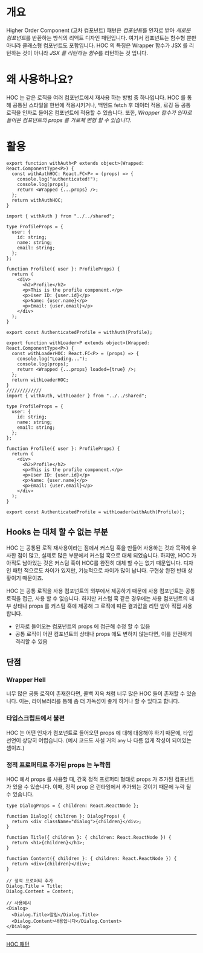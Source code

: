 # 개요

 Higher Order Component (고차 컴포넌트) 패턴은 *컴포넌트*를 인자로 받아 *새로운 컴포넌트*를 반환하는 방식의 리액트 디자인 패턴입니다. 여기서 컴포넌트는 함수형 뿐만 아니라 클래스형 컴포넌트도 포함입니다. HOC 의 특징은 Wrapper 함수가 JSX 를 리턴하는 것이 아니라 *JSX 를 리턴하는 함수*를 리턴하는 것 입니다.

# 왜 사용하나요?

 HOC 는 같은 로직을 여러 컴포넌트에서 재사용 하는 방법 중 하나입니다. HOC 를 통해 공통된 스타일을 한번에 적용시키거나, 백엔드 fetch 후 데이터 적용, 로깅 등 공통 로직을 인자로 들어온 컴포넌트에 적용할 수 있습니다. 또한, *Wrapper 함수가 인자로 들어온 컴포넌트의 props 를 가로채 변형 할 수 있습니다.*

# 활용

```tsx
export function withAuth<P extends object>(Wrapped: React.ComponentType<P>) {
  const withAuthHOC: React.FC<P> = (props) => {
    console.log("authenticated!");
    console.log(props);
    return <Wrapped {...props} />;
  };
  return withAuthHOC;
}
```

```tsx
import { withAuth } from "../../shared";

type ProfileProps = {
  user: {
    id: string;
    name: string;
    email: string;
  };
};

function Profile({ user }: ProfileProps) {
  return (
    <div>
      <h2>Profile</h2>
      <p>This is the profile component.</p>
      <p>User ID: {user.id}</p>
      <p>Name: {user.name}</p>
      <p>Email: {user.email}</p>
    </div>
  );
}

export const AuthenticatedProfile = withAuth(Profile);
```

```tsx
export function withLoader<P extends object>(Wrapped: React.ComponentType<P>) {
  const withLoaderHOC: React.FC<P> = (props) => {
    console.log("Loading...");
    console.log(props);
    return <Wrapped {...props} loaded={true} />;
  };
  return withLoaderHOC;
}
/////////////
import { withAuth, withLoader } from "../../shared";

type ProfileProps = {
  user: {
    id: string;
    name: string;
    email: string;
  };
};

function Profile({ user }: ProfileProps) {
  return (
    <div>
      <h2>Profile</h2>
      <p>This is the profile component.</p>
      <p>User ID: {user.id}</p>
      <p>Name: {user.name}</p>
      <p>Email: {user.email}</p>
    </div>
  );
}

export const AuthenticatedProfile = withLoader(withAuth(Profile));
```

## Hooks 는 대체 할 수 없는 부분

 HOC 는 공통된 로직 재사용이라는 점에서 커스텀 훅을 만들어 사용하는 것과 목적에 유사한 점이 많고, 실제로 많은 부분에서 커스텀 훅으로 대체 되었습니다. 하지만, HOC 가 아직도 남아있는 것은 커스텀 훅이 HOC를 완전히 대체 할 수는 없기 때문입니다. 디자인 패턴 적으로도 차이가 있지만, 기능적으로 차이가 많이 납니다. 구현상 완전 반대 상황이기 때문이죠.

HOC 는 공통 로직을 사용 컴포넌트의 외부에서 제공하기 때문에 사용 컴포넌트는 공통 로직을 접근, 사용 할 수 없습니다. 하지만 커스텀 훅 같은 경우에는 사용 컴포넌트의 내부 상태나 props 를 커스텀 훅에 제공해 그 로직에 따른 결과값을 리턴 받아 직접 사용합니다.

- 인자로 들어오는 컴포넌트의 props 에 접근해 수정 할 수 있음
- 공통 로직이 어떤 컴포넌트의 상태나 props 에도 변하지 않는다면, 이를 안전하게 격리할 수 있음

## 단점

### Wrapper Hell

 너무 많은 공통 로직이 존재한다면, 콜백 지옥 처럼 너무 많은 HOC 들이 존재할 수 있습니다. 이는, 라이브러리를 통해 좀 더 가독성이 좋게 하거나 할 수 있다고 합니다.

### 타입스크립트에서 불편

 HOC 는 어떤 인자가 컴포넌트로 들어오던 props 에 대해 대응해야 하기 때문에, 타입 선언이 상당히 어렵습니다. (예시 코드도 사실 거의 `any` 나 다름 없게 작성이 되어있는 셈이죠.)

### 정적 프로퍼티로 추가된 props 는 누락됨

 HOC 에서 props 를 사용할 때, 간혹 정적 프로퍼티 형태로 props 가 추가된 컴포넌트가 있을 수 있습니다. 이때, 정적 prop 은 런타임에서 추가되는 것이기 때문에 누락 될 수 있습니다.

```tsx
type DialogProps = { children: React.ReactNode };

function Dialog({ children }: DialogProps) {
  return <div className="dialog">{children}</div>;
}

function Title({ children }: { children: React.ReactNode }) {
  return <h1>{children}</h1>;
}

function Content({ children }: { children: React.ReactNode }) {
  return <div>{children}</div>;
}

// 정적 프로퍼티 추가
Dialog.Title = Title;
Dialog.Content = Content;

// 사용예시
<Dialog>
  <Dialog.Title>알림</Dialog.Title>
  <Dialog.Content>내용입니다</Dialog.Content>
</Dialog>
```

---

[HOC 패턴](https://patterns-dev-kr.github.io/design-patterns/hoc-pattern/)